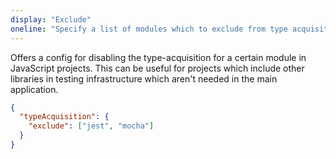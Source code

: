 ```yaml
---
display: "Exclude"
oneline: "Specify a list of modules which to exclude from type acquisition."
---
```


Offers a config for disabling the type-acquisition for a certain module in JavaScript projects. This can be useful for projects which include other libraries in testing infrastructure which aren't needed in the main application.

```json tsconfig
{
  "typeAcquisition": {
    "exclude": ["jest", "mocha"]
  }
}
```
